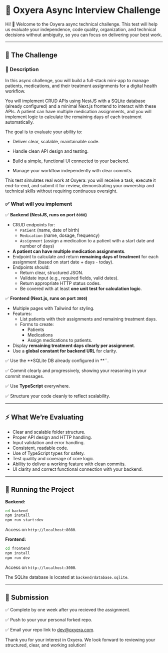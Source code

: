# 🚀 Oxyera Async Interview Challenge

Hi! 👋 Welcome to the Oxyera async technical challenge. This test will help us evaluate your independence, code quality, organization, and technical decisions without ambiguity, so you can focus on delivering your best work.

---

## 🎯 The Challenge

### 📝 Description

In this async challenge, you will build a full-stack mini-app to manage patients, medications, and their treatment assignments for a digital health workflow.

You will implement CRUD APIs using NestJS with a SQLite database (already configured) and a minimal Next.js frontend to interact with these APIs. A patient can have multiple medication assignments, and you will implement logic to calculate the remaining days of each treatment automatically.

The goal is to evaluate your ability to:

- Deliver clear, scalable, maintainable code.

- Handle clean API design and testing.

- Build a simple, functional UI connected to your backend.

- Manage your workflow independently with clear commits.

This test simulates real work at Oxyera: you will receive a task, execute it end-to-end, and submit it for review, demonstrating your ownership and technical skills without requiring continuous oversight.

### ✅ What will you implement 

✅ **Backend (NestJS, runs on port **`8080`**)**

- CRUD endpoints for:
  - `Patient` (name, date of birth)
  - `Medication` (name, dosage, frequency)
  - `Assignment` (assign a medication to a patient with a start date and number of days)
- **A patient can have multiple medication assignments**.
- Endpoint to calculate and return **remaining days of treatment** for each assignment (based on start date + days - today).
- Endpoints should:
  - Return clear, structured JSON.
  - Validate input (e.g., required fields, valid dates).
  - Return appropriate HTTP status codes.
  - Be covered with at least **one unit test for calculation logic**.

✅ **Frontend (Next.js, runs on port **`3000`**)**

- Multiple pages with Tailwind for styling.
- Features:
  - List patients with their assignments and remaining treatment days.
  - Forms to create:
    - Patients
    - Medications
    - Assign medications to patients.
- Display **remaining treatment days clearly per assignment**.
- Use a **global constant for backend URL** for clarity.

✅ Use the **SQLite DB already configured in **``.

✅ Commit clearly and progressively, showing your reasoning in your commit messages.

✅ Use **TypeScript** everywhere.

✅ Structure your code cleanly to reflect scalability.

---

## ⚡ What We’re Evaluating

- Clear and scalable folder structure.
- Proper API design and HTTP handling.
- Input validation and error handling.
- Consistent, readable code.
- Use of TypeScript types for safety.
- Test quality and coverage of core logic.
- Ability to deliver a working feature with clean commits.
- UI clarity and correct functional connection with your backend.

---

## 🚀 Running the Project

**Backend:**

```bash
cd backend
npm install
npm run start:dev
```

Access on `http://localhost:8080`.

**Frontend:**

```bash
cd frontend
npm install
npm run dev
```

Access on `http://localhost:3000`.

The SQLite database is located at `backend/database.sqlite`.

---

## 📩 Submission

✅ Complete by one week after you recieved the assignment. 

✅ Push to your your personal forked repo. 

✅ Email your repo link to [dev@oxyera.com](mailto\:dev@oxyera.com).

Thank you for your interest in Oxyera. We look forward to reviewing your structured, clear, and working solution!

